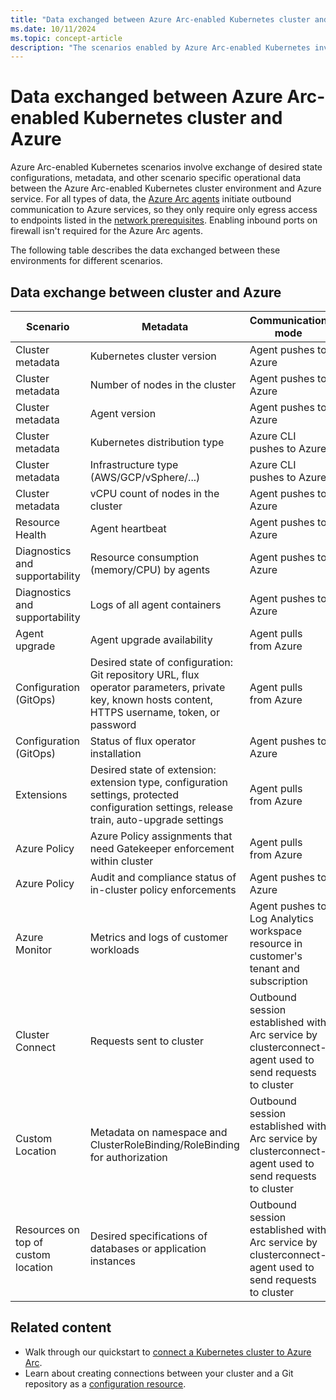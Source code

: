 ```yaml
---
title: "Data exchanged between Azure Arc-enabled Kubernetes cluster and Azure"
ms.date: 10/11/2024
ms.topic: concept-article
description: "The scenarios enabled by Azure Arc-enabled Kubernetes involve exchange of desired state configurations, metadata, and other scenario specific operational data."
---
```


# Data exchanged between Azure Arc-enabled Kubernetes cluster and Azure

Azure Arc-enabled Kubernetes scenarios involve exchange of desired state configurations, metadata, and other scenario specific operational data between the Azure Arc-enabled Kubernetes cluster environment and Azure service. For all types of data, the [Azure Arc agents](conceptual-agent-overview.md) initiate outbound communication to Azure services, so they only require only egress access to endpoints listed in the [network prerequisites](network-requirements.md). Enabling inbound ports on firewall isn't required for the Azure Arc agents.

The following table describes the data exchanged between these environments for different scenarios.

## Data exchange between cluster and Azure

| Scenario | Metadata | Communication mode |
| --------- | -------- | ------------------ |
| Cluster metadata | Kubernetes cluster version | Agent pushes to Azure |
| Cluster metadata | Number of nodes in the cluster | Agent pushes to Azure |
| Cluster metadata | Agent version | Agent pushes to Azure |
| Cluster metadata | Kubernetes distribution type | Azure CLI pushes to Azure |
| Cluster metadata | Infrastructure type (AWS/GCP/vSphere/...) | Azure CLI pushes to Azure |
| Cluster metadata | vCPU count of nodes in the cluster | Agent pushes to Azure |
| Resource Health | Agent heartbeat | Agent pushes to Azure |
| Diagnostics and supportability | Resource consumption (memory/CPU) by agents | Agent pushes to Azure |
| Diagnostics and supportability | Logs of all agent containers | Agent pushes to Azure |
| Agent upgrade | Agent upgrade availability | Agent pulls from Azure |
| Configuration (GitOps) | Desired state of configuration: Git repository URL, flux operator parameters, private key, known hosts content, HTTPS username, token, or password | Agent pulls from Azure |
| Configuration (GitOps) | Status of flux operator installation | Agent pushes to Azure |
| Extensions | Desired state of extension: extension type, configuration settings, protected configuration settings, release train, auto-upgrade settings | Agent pulls from Azure |
| Azure Policy | Azure Policy assignments that need Gatekeeper enforcement within cluster | Agent pulls from Azure |
| Azure Policy | Audit and compliance status of in-cluster policy enforcements | Agent pushes to Azure |
| Azure Monitor | Metrics and logs of customer workloads | Agent pushes to Log Analytics workspace resource in customer's tenant and subscription |
| Cluster Connect | Requests sent to cluster | Outbound session established with Arc service by clusterconnect-agent used to send requests to cluster |
| Custom Location | Metadata on namespace and ClusterRoleBinding/RoleBinding for authorization | Outbound session established with Arc service by clusterconnect-agent used to send requests to cluster |
| Resources on top of custom location | Desired specifications of databases or application instances | Outbound session established with Arc service by clusterconnect-agent used to send requests to cluster |

## Related content

* Walk through our quickstart to [connect a Kubernetes cluster to Azure Arc](./quickstart-connect-cluster.md).
* Learn about creating connections between your cluster and a Git repository as a [configuration resource](./conceptual-gitops-flux2.md).
